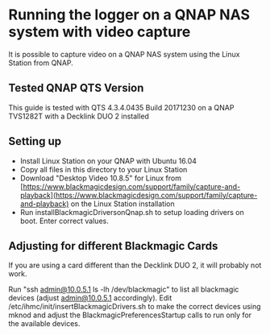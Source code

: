 # Running the logger on a QNAP NAS system with video capture

It is possible to capture video on a QNAP NAS system using the Linux Station from QNAP.

## Tested QNAP QTS Version

This guide is tested with QTS 4.3.4.0435 Build 20171230 on a QNAP TVS1282T with a Decklink DUO 2 installed

## Setting up

- Install Linux Station on your QNAP with Ubuntu 16.04
- Copy all files in this directory to your Linux Station
- Download "Desktop Video 10.8.5" for Linux from [https://www.blackmagicdesign.com/support/family/capture-and-playback](https://www.blackmagicdesign.com/support/family/capture-and-playback) on the Linux Station installation
- Run installBlackmagicDriversonQnap.sh to setup loading drivers on boot. Enter correct values.


## Adjusting for different Blackmagic Cards


If you are using a card different than the Decklink DUO 2, it will probably not work. 

Run "ssh admin@10.0.5.1 ls -lh /dev/blackmagic" to list all blackmagic devices (adjust admin@10.0.5.1 accordingly). Edit /etc/ihmc/init/insertBlackmagicDrivers.sh to make the correct devices using mknod and adjust the BlackmagicPreferencesStartup calls to run only for the available devices.


